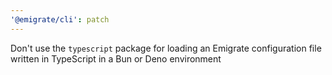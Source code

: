 ```yaml
---
'@emigrate/cli': patch
---
```


Don't use the `typescript` package for loading an Emigrate configuration file written in TypeScript in a Bun or Deno environment
